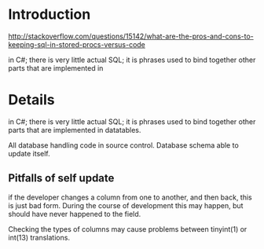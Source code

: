 # Introduction #

http://stackoverflow.com/questions/15142/what-are-the-pros-and-cons-to-keeping-sql-in-stored-procs-versus-code

in C#; there is very little actual SQL; it is phrases used to bind together other parts that are implemented in



# Details #


in C#; there is very little actual SQL; it is phrases used to bind together other parts that are implemented in datatables.

All database handling code in source control.
Database schema able to update itself.

## Pitfalls of self update ##
if the developer changes a column from one to another, and then back, this is just bad form.  During the course of development this may happen, but should have never happened to the field.

Checking the types of columns may cause problems between tinyint(1) or int(13) translations.

